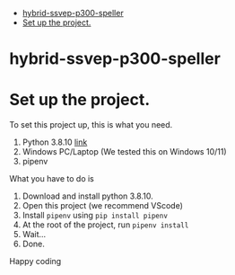 
- [hybrid-ssvep-p300-speller](#hybrid-ssvep-p300-speller)
- [Set up the project.](#set-up-the-project)

# hybrid-ssvep-p300-speller

# Set up the project.

To set this project up, this is what you need.

1. Python 3.8.10 [link](https://www.python.org/downloads/release/python-3810/)
2. Windows PC/Laptop (We tested this on Windows 10/11)
3. pipenv

What you have to do is

1. Download and install python 3.8.10.
2. Open this project (we recommend VScode)
3. Install `pipenv` using `pip install pipenv`
4. At the root of the project, run `pipenv install`
5. Wait...
6. Done.


Happy coding

